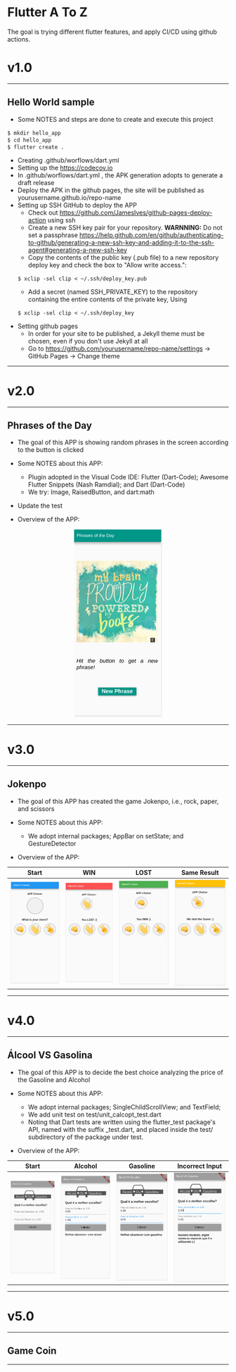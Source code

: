 # Flutter A To Z

The goal is trying different flutter features, and apply CI/CD using github actions.

# v1.0
---

## Hello World sample

- Some NOTES and steps are done to create and execute this project
```console
$ mkdir hello_app
$ cd hello_app
$ flutter create .
```

- Creating .github/worflows/dart.yml
- Setting up the https://codecov.io
- In .github/worflows/dart.yml , the APK generation adopts to generate a draft release
- Deploy the APK in the github pages, the site will be published as yourusername.github.io/repo-name
- Setting up SSH GitHub to deploy the APP
    - Check out https://github.com/JamesIves/github-pages-deploy-action using ssh 
    - Create a new SSH key pair for your repository. **WARNNING:** Do not set a passphrase https://help.github.com/en/github/authenticating-to-github/generating-a-new-ssh-key-and-adding-it-to-the-ssh-agent#generating-a-new-ssh-key
    - Copy the contents of the public key (.pub file) to a new repository deploy key and check the box to "Allow write access.":
    ```console 
    $ xclip -sel clip < ~/.ssh/deploy_key.pub
    ```
    - Add a secret (named SSH_PRIVATE_KEY) to the repository containing the entire contents of the private key, Using 
    ```console 
    $ xclip -sel clip < ~/.ssh/deploy_key
    ```
- Setting github pages
    - In order for your site to be published, a Jekyll theme must be chosen, even if you don't use Jekyll at all
    - Go to https://github.com/yourusername/repo-name/settings -> GitHub Pages -> Change theme

--- 

# v2.0
---
## Phrases of the Day

- The goal of this APP is showing random phrases in the screen according to the button is clicked

- Some NOTES about this APP:
    - Plugin adopted in the Visual Code IDE: Flutter (Dart-Code); Awesome Flutter Snippets (Nash Ramdial); and Dart (Dart-Code)
    - We try: Image, RaisedButton, and dart:math 

- Update the test

- Overview of the APP: 
<center>
<img src="./docs/images/app_v2.png" width="200">
</center>

---

# v3.0
---
## Jokenpo

- The goal of this APP has created the game Jokenpo, i.e., rock, paper, and scissors

- Some NOTES about this APP:
    - We adopt internal packages; AppBar on setState; and GestureDetector

- Overview of the APP:

| Start  | WIN  | LOST  | Same Result  |
|---|---|---|---|
|<img src="./docs/images/app_v3_t0.png" width="200"> |<img src="./docs/images/app_v3_t1.png" width="200">|<img src="./docs/images/app_v3_t2.png" width="200">|<img src="./docs/images/app_v3_t3.png" width="200">|
---

# v4.0
---
## Álcool VS Gasolina

- The goal of this APP is to decide the best choice analyzing the price of the Gasoline and Alcohol

- Some NOTES about this APP:
    - We adopt internal packages; SingleChildScrollView; and TextField;
    - We add unit test on test/unit_calcopt_test.dart
    - Noting that Dart tests are written using the flutter_test package's API, named with the suffix _test.dart, and placed inside the test/ subdirectory of the package under test.

- Overview of the APP:

| Start  | Alcohol  | Gasoline  | Incorrect Input  |
|---|---|---|---|
|<img src="./docs/images/app_v4_t0.png" width="200"> |<img src="./docs/images/app_v4_t1.png" width="200">|<img src="./docs/images/app_v4_t2.png" width="200">|<img src="./docs/images/app_v4_t3.png" width="200">|

---

# v5.0
---
## Game Coin

---

